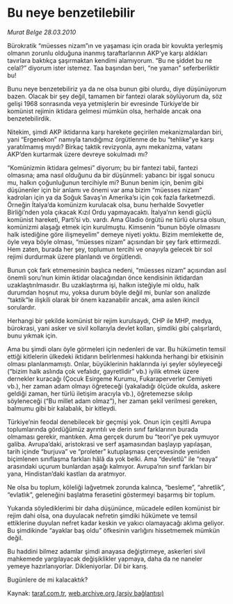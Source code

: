 # Bu neye benzetilebilir

*Murat Belge 28.03.2010*

<div class="yazi"><p>Bürokratik “müesses nizam”ın ve yaşaması için orada bir kovukta yerleşmiş olmanın zorunlu olduğuna inanmış taraftarlarının AKP’ye karşı aldıkları tavırlara baktıkça şaşırmaktan kendimi alamıyorum. “Bu ne şiddet bu ne celal?” diyorum ister istemez. Taa başından beri, “ne yaman” seferberliktir bu! </p>
<p>Bunu neye benzetebiliriz ya da ne olsa bunun gibi olurdu, diye düşünüyorum bazen. Olacak bir şey değil, tamamen bir fantezi olarak söylüyorum da, söz gelişi 1968 sonrasında veya yetmişlerin bir evresinde Türkiye’de bir komünist rejimin iktidara gelmesi mümkün olsa, herhalde ancak ona benzetebilirdik. </p>
<p>Nitekim, şimdi AKP iktidarına karşı harekete geçirilen mekanizmalardan biri, yani “Ergenekon” namıyla tanıdığımız örgütlenme de bu “tehlike”ye karşı yaratılmamış mıydı? Birkaç taktik revizyonla, aynı mekanizma, vatanı AKP’den kurtarmak üzere devreye sokulmadı mı? </p>
<p>“Komünizmin iktidara gelmesi” diyorum; bu bir fantezi tabii, fantezi olmasına; ama nasıl olduğunu da bir düşünmeli: yabancı bir işgal sonucu mu, halkın çoğunluğunun tercihiyle mi? Bunun benim için, benim gibi düşünenler için bir anlamı ve önemi var ama bizim “müesses nizam” kadroları için ya da Soğuk Savaş’ın Amerika’sı için çok fazla farketmezdi. Örneğin İtalya’da komünizm kurulacak olsa, bunu herhalde Sovyetler Birliği’nden yola çıkacak Kızıl Ordu yapmayacaktı. İtalya’nın kendi güçlü komünist hareketi, Parti’si vb. vardı. Ama Gladio örgütü ne türlü olursa olsun, komünizmi alaşağı etmek için kurulmuştu. Kimsenin “bunun böyle olmasını halk istediğine göre ilişmeyelim” demeye niyeti yoktu. Bizim memlekette de, öyle veya böyle olması, “müesses nizam” açısından bir şey fark ettirmezdi. Hem zaten, burada her şey, toplumun tercihi ve onayıyla gelecek bir sol rejimi durdurmak üzere planlandı ve örgütlendi.</p>
<p>Bunun çok fark etmemesinin başlıca nedeni, “müesses nizam” açısından asıl önemli soru’nun kimin iktidar olacağından önce kendisinin iktidardan uzaklaştırılmasıdır. Bu uzaklaştırma işi, halkın isteğiyle mi oldu, halk durumdan hoşnut mu, yoksa durum böyle değil mi, bunlar son analizde “taktik”le ilişkili olarak bir önem kazanabilir ancak, ama aslen ikincil sorulardır. </p>
<p>Herhangi bir şekilde komünist bir rejim kurulsaydı, CHP ile MHP, medya, bürokrasi, yani asker ve sivil kollarıyla devlet kolları, şimdiki gibi çalışırlardı, bunu yıkmak için. </p>
<p>Ama bu şimdi olanı öyle görmeleri için nedenleri de var. Bu hükümetin temsil ettiği kitlelerin ülkedeki iktidarın belirlenmesi hakkında herhangi bir etkisinin olması planlanmamıştı. Onlar, büyüklerinin haklarında iyi şeyler söyleyeceği (“bizim halk aslında çok vefalıdır, gayretlidir” vb.) iyilik etmek üzere dernekler kuracağı (Çocuk Esirgeme Kurumu, Fukaraperverler Cemiyeti vb.), her zaman adam olmayı öğreteceği (yakaladığı ölçüde okulda, askere geldiği zaman, her türlü iletişim aracıyla vb.), öğretemezse sıkılıp söyleneceği (“Bu millet adam olmaz”), her zaman şekil verilmesi gereken, balmumu gibi bir kalabalık, bir kitleydi. </p>
<p>Türkiye’nin feodal denebilecek bir geçmişi yok. Onun için çeşitli Avrupa toplumlarında gördüğümüz ayrıntılı ve derin sınıf farklarının burada olmaması gerekir, mantıken. Ama gerçek durum bu “teori”ye pek uymuyor galiba. Avrupa’daki, aristokrasi ve serf aşamasından başlayıp yapılaşan, tarih içinde “burjuva” ve “proleter” kutuplaşması çerçevesinde yeniden biçimlenen sınıflaşma farkları hâlâ da yok belki. Ama “devletlû” ile “reaya” arasındaki uçurum bunlardan aşağı kalmıyor. Avrupa’nın sınıf farkları bir yana, Hindistan’daki kastları da aratmıyor. </p>
<p>Ne olsa bu toplum, köleliği lağvetmek zorunda kalınca, “besleme”, “ahretlik”, “evlatlık”, geleneğini başlatma ferasetini göstermeyi başarmış bir toplum. </p>
<p>Yukarıda söylediklerimi bir daha düşününce, mücadele edilen komünist bir rejim dahi olsa, ona duyulacak nefretin şimdiki hükümete ve temsil ettiklerine duyulan nefret kadar keskin ve yakıcı olamayacağı aklıma geliyor. Bu şimdikinde “ayaklar baş oldu” öfkesinin varlığını hissetmemek mümkün değil. </p>
<p>Bu haddini bilmez adamlar şimdi anayasa değiştirmeye, askerleri sivil mahkemede yargılayacak değişiklikler yapmaya, daha da ne naneler yemeye hazırlanıyorlar. Dikleniyorlar. Dil bir karış. </p>
<p>Bugünlere de mi kalacaktık? </p></div>

Kaynak: [taraf.com.tr](http://www.taraf.com.tr:80/makale/10648.htm), [web.archive.org (arşiv bağlantısı)](http://web.archive.org/web/20100331133536/http://www.taraf.com.tr:80/makale/10648.htm)
